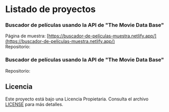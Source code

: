 # Listado de proyectos

### Buscador de películas usando la API de "The Movie Data Base"  
Página de muestra: [https://buscador-de-películas-muestra.netlify.app/](https://buscador-de-películas-muestra.netlify.app/)  
Repositorio:  

### Buscador de películas usando la API de "The Movie Data Base"  
Repositorio:  


## Licencia
Este proyecto está bajo una Licencia Propietaria. Consulta el archivo [LICENSE](./LICENSE.md) para más detalles.
